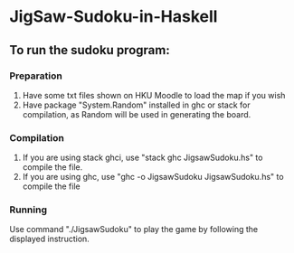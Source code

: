 # JigSaw-Sudoku-in-Haskell
## To run the sudoku program:

### Preparation
1. Have some txt files shown on HKU Moodle to load the map if you wish
2. Have package "System.Random" installed in ghc or stack for compilation, as Random will be used in generating the board.

### Compilation
1. If you are using stack ghci, use "stack ghc JigsawSudoku.hs" to compile the file.
2. If you are using ghc, use "ghc -o JigsawSudoku JigsawSudoku.hs" to compile the file

### Running
Use command "./JigsawSudoku" to play the game by following the displayed instruction.
